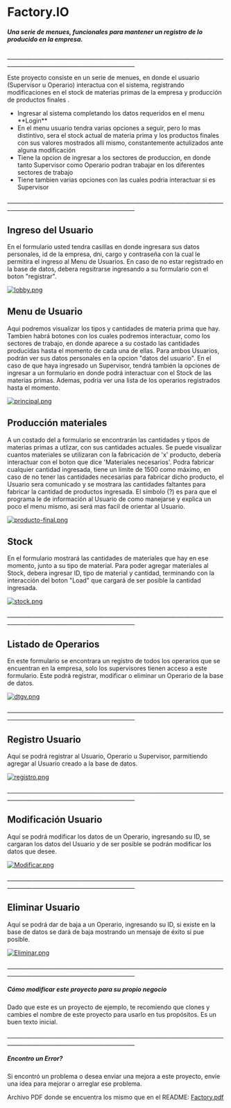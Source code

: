 # Factory.IO

##### Una serie de menues, funcionales para mantener un registro de lo producido en la empresa.
<p>
____________________________________________________________________________________________________________________________
</p>
<p>
Este proyecto consiste en un serie de menues, en donde el usuario (Supervisor u Operario) interactua con el sistema, registrando modificaciones en el stock de materias primas de la empresa y producción de productos finales .
</p>

<ul>
<li>Ingresar al sistema completando los datos requeridos en el menu **Login**
<li>En el menu usuario tendra varias opciones a seguir, pero lo mas distintivo, sera el stock actual de materia prima y los productos finales con sus valores mostrados allí mismo, constantemente actulizados ante alguna modificación
<li>Tiene la opcion de ingresar a los sectores de produccion, en donde tanto Supervisor como Operario podran trabajar en los diferentes sectores de trabajo
<li>Tiene tambien varias opciones con las cuales podria interactuar si es Supervisor
</ul>

<p>
____________________________________________________________________________________________________________________________
</p>

## Ingreso del Usuario

En el formulario usted tendra casillas en donde ingresara sus datos personales, id de la empresa, dni, cargo y contraseña con la cual le permitira el ingreso al Menu de Usuarios.
En caso de no estar registrado en la base de datos, debera regsitrarse ingresando a su formulario con el boton "registrar".

[![lobby.png](https://i.postimg.cc/ZY8dCv0Q/lobby.png)](https://postimg.cc/kD54H4QN)

## Menu de Usuario

Aqui podremos visualizar los tipos y cantidades de materia prima que hay. Tambien habrá botones con los cuales podremos interactuar, como los sectores de trabajo, en donde aparece a su costado las cantidades producidas hasta el momento de cada una de ellas. Para ambos Usuarios, podrán ver sus datos personales en la opcion "datos del usuario".
En el caso de que haya ingresado un Supervisor, tendrá también la opciones de ingresar a un formulario en donde podrá interactuar con el Stock de las materias primas. Ademas, podria ver una lista de los operarios registrados hasta el momento.

[![principal.png](https://i.postimg.cc/zXJMbWD2/principal.png)](https://postimg.cc/PNRK0Cw1)

## Producción materiales

A un costado del a formulario se encontrarán las cantidades y tipos de materias primas a utlizar, con sus cantidades actuales. Se puede visualizar cuantos materiales se utilizaran con la fabricación de 'x' producto, debería interactuar con el boton que dice 'Materiales necesarios'. 
Podra fabricar cualquier cantidad ingresada, tiene un límite de 1500 como máximo, en caso de no tener las cantidades necesarias para fabricar dicho producto, el Usuario sera comunicado y se mostrara las cantidades faltantes para fabricar la cantidad de productos ingresada. 
El símbolo (?) es para que el programa le de información al Usuario de como manejarse y explica un poco el menu mismo, asi será mas facil de orientar al Usuario.

[![producto-final.png](https://i.postimg.cc/52GbSp62/producto-final.png)](https://postimg.cc/18pk9GGk)

## Stock

En el formulario mostrará las cantidades de materiales que hay en ese momento, junto a su tipo de material. Para poder agregar materiales al Stock, debera ingresar ID, tipo de material y cantidad, terminando con la interacción del boton "Load" que cargará de ser posible la cantidad ingresada.

[![stock.png](https://i.postimg.cc/pXsFRN1c/stock.png)](https://postimg.cc/3dDRFqh2)

<p>
____________________________________________________________________________________________________________________________
</p>

## Listado de Operarios

En este formulario se encontrara un registro de todos los operarios que se encuentran en la empresa, solo los supervisores tienen acceso a este formulario.
Este podrá registrar, modificar o eliminar un Operario de la base de datos.

[![dtgv.png](https://i.postimg.cc/y8533mKF/dtgv.png)](https://postimg.cc/Mn7phjvT)

<p>
____________________________________________________________________________________________________________________________
</p>

## Registro Usuario

Aquí se podrá registrar al Usuario, Operario u Supervisor, parmitiendo agregar al Usuario creado a la base de datos.

[![registro.png](https://i.postimg.cc/4N0xWX0G/registro.png)](https://postimg.cc/vcWyBwM2)

<p>
____________________________________________________________________________________________________________________________
</p>

## Modificación Usuario

Aquí se podrá modificar los datos de un Operario, ingresando su ID, se cargaran los datos del Usuario y de ser posible se podrán modificar los datos que desee.

[![Modificar.png](https://i.postimg.cc/9f5FjJVN/Modificar.png)](https://postimg.cc/Sndp6LnW)

<p>
____________________________________________________________________________________________________________________________
</p>

## Eliminar Usuario

Aquí se podrá dar de baja a un Operario, ingresando su ID, si existe en la base de datos se dará de baja mostrando un mensaje de éxito si pue posible.

[![Eliminar.png](https://i.postimg.cc/9fhVk0t6/Eliminar.png)](https://postimg.cc/qNj9hkFw)

<p>
____________________________________________________________________________________________________________________________
</p>

##### Cómo modificar este proyecto para su propio negocio

Dado que este es un proyecto de ejemplo, te recomiendo que clones y cambies el nombre de este proyecto para usarlo en tus propósitos. Es un buen texto inicial.

<p>
____________________________________________________________________________________________________________________________
</p>

##### Encontro un Error?

Si encontró un problema o desea enviar una mejora a este proyecto, envíe una idea para mejorar o arreglar ese problema.

Archivo PDF donde se encuentra los mismo que en el README:
[Factory.pdf](https://github.com/MarcosCrRodriguez/laboratorio_2_Parcial/files/13427681/Factory.pdf)


